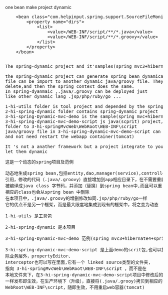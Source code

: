 ﻿ one bean make project dynamic
 <pre>
    &lt;bean class="com.helpinput.spring.support.SourceFileMonitorListener"&gt;
        &lt;property name="dirs"&gt;
            &lt;list&gt;
                &lt;value&gt;/WEB-INF/script/&#42;&#42;/&#42;.java&lt;/value&gt;
                &lt;value&gt;/WEB-INF/script/&#42;&#42;/&#42;.groovy&lt;/value&gt;
            &lt;/list&gt;
        &lt;/property&gt;
    &lt;/bean&gt;
</pre>    


<pre> 
The spring-dynamic project and it'samples(spring mvc3+hibernate4+spring-dynimic1.24)
 
the spring-dynamic project can generate spring bean dynamically,The dynamic java/groovy 
file can be import to another dynamic java/groovy file. They all can be add ,modify,
delete,and then the spring context does the same.
In spring-dyanmaic ,.java/.groovy can be deployed just 
like other dynamic lang .jsp/php/ruby/go ...

1-hi-utils folder is tool project and depended by the spring-dyamic project
2-hi-spring-dynamic folder contains spring-dynamic project
3-hi-spring-Dynamic-mvc-demo is the sample(spring mvc+hibernate+spring-dynimic)
3-hi-spring-dynamic-mvc-demo-script js java(scprit) project,it has a linked source 
folder to 3-hi-springMvcWeb\WebRoot\WEB-INF\script
java/groovy file in 3-hi-spring-dynamic-mvc-demo-script can be deployed as .jsp file,
and not need restart the webapp container(tomcat) 

It 's not a anather framework but a project integrate to your existing projects and 
let them dynamic
</pre>


<pre>
这是一个动态的spring项目及范例

动态地生成spring bean,包括entity,dao,manager(service),controller等等 动态类之间可以相互
引用，修改的代码（.java/.groovy）直接增加到app相应目录下，在不需要重启app的情况下，自动
被编译成java class 字节码，并添加（替换）到spring bean中,而且可以重复替换.同时删除的java文件
相应的class也会从spring bean 中删除
在本项目中，.java/.groovy的增删修改如同.jsp/php/ruby/go一样
它的优点不是另一个框架，而是最大限度地集成到现有的框架中，将之变为动态

1-hi-utils 是工具包

2-hi-spring-dynamic 是本项目

3-hi-spring-Dynamic-mvc-demo 范例(spring mvc3+hibernate4+spring-dynimic1.24)

3-hi-spring-dynamic-mvc-demo-script 是上面demo的scrit包,也可以指通常的业务层，因为是动态，
除业务层外，propertyEditor、
interceptor也可以写在里面,它有一个 linked source类型的文件夹,
指向 3-hi-springMvcWeb\WebRoot\WEB-INF\script ，而不是在
本地文件夹下，在3-hi-spring-dynamic-mvc-demo-script项目中修改后的代码，在测式环境下如同.jsp
一样发布即生效，在生产环境下（升级），直接将(.java/.grooy)拷贝到相应的文件夹下
WebRoot\WEB-INF\script，随即生效，不用重启web容器(tomcat)
</pre>


